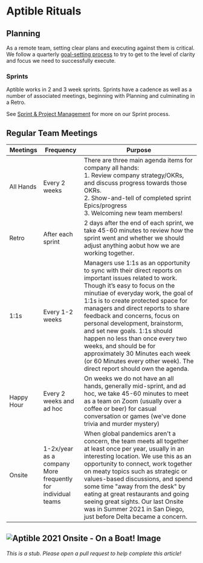 # Aptible Rituals
## Planning
As a remote team, setting clear plans and executing against them is critical. We follow a quarterly [goal-setting process](/how-we-work/goal-setting.md) to try to get to the level of clarity and focus we need to successfully execute.

### Sprints
Aptible works in 2 and 3 week sprints. Sprints have a cadence as well as a number of associated meetings, beginning with Planning and culminating in a Retro.

See [Sprint & Project Management](/how-we-work/sprint-project-management) for more on our Sprint process.

## Regular Team Meetings
|	Meetings 	 	|	Frequency			|	Purpose													|
|	---				|	---					|	---														|
|	All Hands		|	Every 2 weeks		|	There are three main agenda items for company all hands:<br />1. Review company strategy/OKRs, and discuss progress towards those OKRs.<br />2. Show-and-tell of completed sprint Epics/progress<br />3. Welcoming new team members!													|
|	Retro			|	After each sprint	|	2 days after the end of each sprint, we take 45-60 minutes to review _how_ the sprint went and whether we should adjust anything aobut how we are working together.														|
|	1:1s			|	Every 1-2 weeks		|	Managers use 1:1s as an opportunity to sync with their direct reports on important issues related to work. Though it’s easy to focus on the minutiae of everyday work, the goal of 1:1s is to create protected space for managers and direct reports to share feedback and concerns, focus on personal development, brainstorm, and set new goals. 1:1s should happen no less than once every two weeks, and should be for approximately 30 Minutes each week (or 60 Minutes every other week). The direct report should own the agenda.														|
|	Happy Hour 	 	|	Every 2 weeks and ad hoc			|	On weeks we do not have an all hands, generally mid-sprint, and ad hoc, we take 45-60 minutes to meet as a team on Zoom (usually over a coffee or beer) for casual conversation or games (we've done trivia and murder mystery)													|
|	Onsite 	 	|	1-2x/year as a company<br />More frequently for individual teams			|	When global pandemics aren't a concern, the team meets all together at least once per year, usually in an interesting location. We use this as an opportunity to connect, work together on meaty topics such as strategic or values-based discussions, and spend some time "away from the desk" by eating at great restaurants and going seeing great sights. Our last Onsite was in Summer 2021 in San Diego, just before Delta became a concern.													|

![Aptible 2021 Onsite - On a Boat! Image](images/boat.png "Aptible 2021 Onsite - On a Boat!")
---

###### This is a stub. Please open a pull request to help complete this article!
